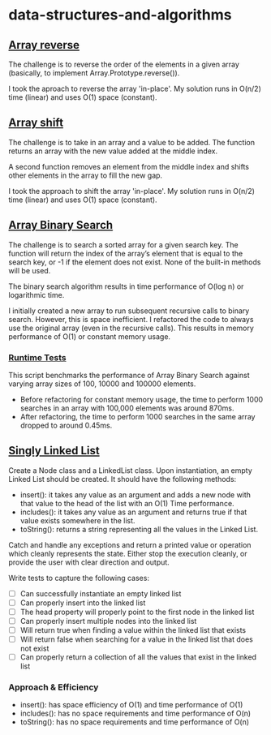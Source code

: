# data-structures-and-algorithms

## [Array reverse](challenges/arrayReverse/array-reverse.js)

The challenge is to reverse the order of the elements in a given array (basically, to implement Array.Prototype.reverse()).

I took the aproach to reverse the array 'in-place'. My solution runs in O(n/2) time (linear) and uses O(1) space (constant).

## [Array shift](challenges/arrayShift/array-shift.js)

The challenge is to take in an array and a value to be added. The function returns an array with the new value added at the middle index.

A second function removes an element from the middle index and shifts other elements in the array to fill the new gap.

I took the approach to shift the array 'in-place'. My solution runs in O(n/2) time (linear) and uses O(1) space (constant).

## [Array Binary Search](challenges/arrayBinarySearch/array-binary-search.js)

The challenge is to search a sorted array for a given search key. The function will return the index of the array’s element that is equal to the search key, or -1 if the element does not exist. None of the built-in methods will be used. 

The binary search algorithm results in time performance of O(log n) or logarithmic time.

I initially created a new array to run subsequent recursive calls to binary search. However, this is space inefficient. I refactored the code to always use the original array (even in the recursive calls). This results in memory performance of O(1) or constant memory usage.

### [Runtime Tests](index.js)

This script benchmarks the performance of Array Binary Search against varying array sizes of 100, 10000 and 100000 elements.

* Before refactoring for constant memory usage, the time to perform 1000 searches in an array with 100,000 elements was around 870ms. 
* After refactoring, the time to perform 1000 searches in the same array dropped to around 0.45ms. 

## [Singly Linked List](challenges/linkedList/linked-list.js)

Create a Node class and a LinkedList class. Upon instantiation, an empty Linked List should be created. It should have the following methods:
- insert(): it takes any value as an argument and adds a new node with that value to the head of the list with an O(1) Time performance.
- includes(): it takes any value as an argument and returns true if that value exists somewhere in the list.
- toString(): returns a string representing all the values in the Linked List.

Catch and handle any exceptions and return a printed value or operation which cleanly represents the state. Either stop the execution cleanly, or provide the user with clear direction and output.

Write tests to capture the following cases:
- [ ] Can successfully instantiate an empty linked list
- [ ] Can properly insert into the linked list
- [ ] The head property will properly point to the first node in the linked list
- [ ] Can properly insert multiple nodes into the linked list
- [ ] Will return true when finding a value within the linked list that exists
- [ ] Will return false when searching for a value in the linked list that does not exist
- [ ] Can properly return a collection of all the values that exist in the linked list

### Approach & Efficiency

- insert(): has space efficiency of O(1) and time performance of O(1)
- includes(): has no space requirements and time performance of O(n)
- toString(): has no space requirements and time performance of O(n)
